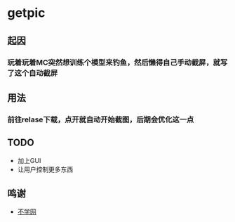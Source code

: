 # getpic
## 起因
### 玩着玩着MC突然想训练个模型来钓鱼，然后懒得自己手动截屏，就写了这个自动截屏

## 用法
### 前往relase下载，点开就自动开始截图，后期会优化这一点

## TODO
- 加上GUI
- 让用户控制更多东西

## 鸣谢
- [不学网](https://blog.noxue.com/tutorial/550732e326a247a3a4ea7796a86e5c15.html)
